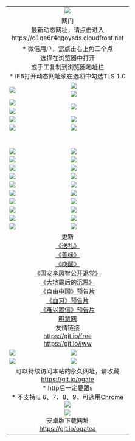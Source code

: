 ﻿<table>
  <tr></tr>
  <tr><td colspan=2 align=center><img src="https://cloud.githubusercontent.com/assets/11880933/13434984/f430fae2-e012-11e5-814f-c2df1e82b247.jpg" /></td></tr>
  <tr><td colspan=2 align=center>网门<br>最新动态网址，请点击进入
<br>https://d1qe6r4qgoysds.cloudfront.net
    </td>
  </tr>
  <tr>
    <td colspan=2 align=center>* 微信用户，需点击右上角三个点<br>选择在浏览器中打开<br>或手工复制到浏览器地址栏
    <br>* IE6打开动态网址须在选项中勾选TLS 1.0</td>
  </tr>
  <tr>
    <td rowspan=2><a href="https://d1qe6r4qgoysds.cloudfront.net/ogUP.aspx?name=11DKC.mp4&list=11DKC" target="_blank"><img src="https://d1qe6r4qgoysds.cloudfront.net/Up/11DKC1.jpg" /></a></td> 
    <td><div><a href="https://d1qe6r4qgoysds.cloudfront.net/ogUP.aspx?name=LRWS.mp4&list=LRWS" target="_blank"><img src="https://d1qe6r4qgoysds.cloudfront.net/Up/LRWS.jpg" /></a></td>
   </tr>
  <tr>
    <td><a href="https://d1qe6r4qgoysds.cloudfront.net/ogNiceVedio.aspx" target="_blank"><img src="https://d1qe6r4qgoysds.cloudfront.net/Up/11TGKDY.jpg" /></a></td>
  </tr>
  <tr>
    <td><a href="https://d1qe6r4qgoysds.cloudfront.net/ogUP.aspx?name=JQR.mp4&count=2" target="_blank"><img src="https://d1qe6r4qgoysds.cloudfront.net/Up/JQR.jpg" /></a></td>   
    <td rowspan=2><a href="https://d1qe6r4qgoysds.cloudfront.net/ogUP.aspx?name=JP.mp4&count=9" target="_blank"><img src="https://d1qe6r4qgoysds.cloudfront.net/Up/JP.jpg" /></td>
  </tr>
  <tr>
    <td><a href="https://d1qe6r4qgoysds.cloudfront.net/ogUP.aspx?name=WH.mp4" target="_blank"><img src="https://d1qe6r4qgoysds.cloudfront.net/Up/WH.jpg" /></a></td>
  </tr>
  <tr>
    <td><a href="https://d1qe6r4qgoysds.cloudfront.net/ogUP.aspx?name=SSZJ.mp4&list=SSZJ" target="_blank"><img src="https://d1qe6r4qgoysds.cloudfront.net/Up/SSZJ.jpg" /></a></td>
    <td><a href="https://d1qe6r4qgoysds.cloudfront.net/ogUP.aspx?name=1XQK.mp4&count=13" target="_blank"><img src="https://d1qe6r4qgoysds.cloudfront.net/Up/1XQK.jpg" /></a</td>
  </tr>
  <tr>
    <td><a href="https://d1qe6r4qgoysds.cloudfront.net/ogUP.aspx?name=ZY.mp4&count=2015|16" target="_blank"><img src="https://d1qe6r4qgoysds.cloudfront.net/Up/ZY.jpg" /></a</td>
    <td><a href="https://d1qe6r4qgoysds.cloudfront.net/ogUP.aspx?name=XTFY.mp4&count=B|2,A|24" target="_blank"><img src="https://d1qe6r4qgoysds.cloudfront.net/Up/XTFY.jpg" /></a></td>
  </tr>
  <tr height="40">
  </tr>
  <tr>
    <td><a href="https://d1qe6r4qgoysds.cloudfront.net/ogUP.aspx?name=4EE/QQ.mp4&list=4EEQQ" target="_blank"><img src="https://d1qe6r4qgoysds.cloudfront.net/Up/4EE/QQ0.jpg"/></a></td>
    <td><a href="https://d1qe6r4qgoysds.cloudfront.net/ogUP.aspx?name=4EE/HQ.mp4&list=4EEHQ" target="_blank"><img src="https://d1qe6r4qgoysds.cloudfront.net/Up/4EE/HQ0.jpg"/></a></td>
  </tr>
  <tr>
    <td><a href="https://d1qe6r4qgoysds.cloudfront.net/ogUP.aspx?name=4EE/ZG.mp4&list=4EEZG" target="_blank"><img src="https://d1qe6r4qgoysds.cloudfront.net/Up/4EE/ZG0.jpg"/></a></td>
    <td><a href="https://d1qe6r4qgoysds.cloudfront.net/ogUP.aspx?name=4EE/DJ.mp4&list=4EEDJ" target="_blank"><img src="https://d1qe6r4qgoysds.cloudfront.net/Up/4EE/DJ0.jpg"/></a></td>
  </tr>
  <tr>
    <td><a href="https://d1qe6r4qgoysds.cloudfront.net/ogUP.aspx?name=4EE/GX.mp4&list=4EEGX" target="_blank"><img src="https://d1qe6r4qgoysds.cloudfront.net/Up/4EE/GX0.jpg"/></a></td>
    <td><a href="https://d1qe6r4qgoysds.cloudfront.net/ogUP.aspx?name=4EE/HD.mp4&list=4EEHD" target="_blank"><img src="https://d1qe6r4qgoysds.cloudfront.net/Up/4EE/HD0.jpg"/></a></td>
  </tr>
  <tr>
    <td><a href="https://d1qe6r4qgoysds.cloudfront.net/ogUP.aspx?name=4EE/TX.mp4&list=4EETX" target="_blank"><img src="https://d1qe6r4qgoysds.cloudfront.net/Up/4EE/TX0.jpg"/></a></td>
    <td><a href="https://d1qe6r4qgoysds.cloudfront.net/ogUP.aspx?name=4EE/WZ.mp4&list=4EEWZ" target="_blank"><img src="https://d1qe6r4qgoysds.cloudfront.net/Up/4EE/WZ0.jpg"/></a></td>
  </tr>
  <tr>
    <td><a href="https://d1qe6r4qgoysds.cloudfront.net/onUP.aspx?name=https://d1ni6yqhqrtjo7.cloudfront.net/" target="_blank"><img src="https://d1qe6r4qgoysds.cloudfront.net/Up/0DTW.jpg"/></a></td>
    <td><a href="https://d1qe6r4qgoysds.cloudfront.net/onUP.aspx?name=https://d240ns8up8earz.cloudfront.net/acenter/" target="_blank"><img src="https://d1qe6r4qgoysds.cloudfront.net/Up/0TDW.jpg" /></a></td>
  </tr>
  <tr>
    <td><a href="https://d1qe6r4qgoysds.cloudfront.net/onUP.aspx?name=https://d4508d6vomz2p.cloudfront.net/gb/nsc413.htm" target="_blank"><img src="https://d1qe6r4qgoysds.cloudfront.net/Up/0DJY.jpg" /></a></td>
    <td><a href="https://d1qe6r4qgoysds.cloudfront.net/onUP.aspx?name=https://d4apjbhkuxer1.cloudfront.net/xtr/gb/prog204.html" target="_blank"><img src="https://d1qe6r4qgoysds.cloudfront.net/Up/0XTR.jpg" /></a></td>
  </tr>
  <tr>
    <td><a href="https://d1qe6r4qgoysds.cloudfront.net/onUP.aspx?name=https://d3aj00iefsmfgc.cloudfront.net/" target="_blank"><img src="https://d1qe6r4qgoysds.cloudfront.net/Up/0MHW.jpg" /></a></td>
    <td><a href="https://d1qe6r4qgoysds.cloudfront.net/onUP.aspx?name=https://d20wz7qt14x5d2.cloudfront.net/" target="_blank"><img src="https://d1qe6r4qgoysds.cloudfront.net/Up/0ZJW.jpg" /></a></td>
  </tr>
  <tr>
    <td><a href="https://d1qe6r4qgoysds.cloudfront.net/ogUP.aspx?name=0FG.zip" target="_blank"><img src="https://d1qe6r4qgoysds.cloudfront.net/Up/0FG.jpg" /></a></td>
    <td><a href="https://d1qe6r4qgoysds.cloudfront.net/ogUP.aspx?name=0FGA.apk" target="_blank"><img src="https://d1qe6r4qgoysds.cloudfront.net/Up/0FGA.jpg" /></a></td>
  </tr>
  <tr>
    <td><a href="https://d1qe6r4qgoysds.cloudfront.net/ogUP.aspx?name=0U.zip" target="_blank"><img src="https://d1qe6r4qgoysds.cloudfront.net/Up/0U.jpg" /></a></td>
    <td><a href="https://d1qe6r4qgoysds.cloudfront.net/ogUP.aspx?name=0UA.apk" target="_blank"><img src="https://d1qe6r4qgoysds.cloudfront.net/Up/0UA.jpg" /></a></td>
  </tr>
  <tr>
    <td><a href="https://d1qe6r4qgoysds.cloudfront.net/ogUP.aspx?name=0iPPOTV.zip" target="_blank"><img src="https://d1qe6r4qgoysds.cloudfront.net/Up/0iPPOTV.jpg" /></a></td>
    <td><a href="https://d1qe6r4qgoysds.cloudfront.net/ogUP.aspx?name=0iNTD.apk" target="_blank"><img src="https://d1qe6r4qgoysds.cloudfront.net/Up/0iNTD.jpg" /></a></td>
  </tr>
  <tr>
    <td colspan=2 align=center>更新<br>
      <a href="https://d1qe6r4qgoysds.cloudfront.net/ogUP.aspx?name=4ESL.mp4" target="_blank">《送礼》</a><br>
      <a href="https://d1qe6r4qgoysds.cloudfront.net/ogUP.aspx?name=4ESY.mp4" target="_blank">《善缘》</a><br>
      <a href="https://d1qe6r4qgoysds.cloudfront.net/ogUP.aspx?name=4EHX.mp4" target="_blank">《唤醒》</a><br>
      <a href="https://d1qe6r4qgoysds.cloudfront.net/ogUP.aspx?name=4LFZ.mp4" target="_blank">《国安李凤智公开退党》</a><br>
      <a href="https://d1qe6r4qgoysds.cloudfront.net/ogUP.aspx?name=4DDZHDCS.mp4" target="_blank">《大地震后的沉思》</a><br>
      <a href="https://d1qe6r4qgoysds.cloudfront.net/ogUP.aspx?name=11ZYZG0.mp4" target="_blank">《自由中国》预告片</a><br>
      <a href="https://d1qe6r4qgoysds.cloudfront.net/ogUP.aspx?name=11XR.mp4" target="_blank">《血刃》预告片</a><br>
      <a href="https://d1qe6r4qgoysds.cloudfront.net/ogUP.aspx?name=11NYZX.mp4&count=2" target="_blank">《难以置信》预告片</a><br>
      <a href="https://d1qe6r4qgoysds.cloudfront.net/onUP.aspx?name=https://www.minghui.org/" target="_blank">明慧网</a><br>
      友情链接<br>
      <a href="https://d1qe6r4qgoysds.cloudfront.net/onUP.aspx?name=https://git.io/free" target="_blank">https://git.io/free</a><br>
      <a href="https://d1qe6r4qgoysds.cloudfront.net/onUP.aspx?name=https://git.io/jww" target="_blank">https://git.io/jww</a></td>
    </td>
  </tr>
  <tr>
    <td><a href="https://d1qe6r4qgoysds.cloudfront.net/ogNice.aspx" target="_blank"><img src="https://d1qe6r4qgoysds.cloudfront.net/Up/0WCYY.jpg" /></a></td>
    <td><a href="https://d1qe6r4qgoysds.cloudfront.net/onCO.aspx?ob=600事物&op=增删改&args=WH1~%23类型6新闻%7c%23类型6评论&mode=" target="_blank"><img src="https://d1qe6r4qgoysds.cloudfront.net/Up/0WZTT.jpg" /></a></td> 
  </tr>
  <tr>
    <td><a href="https://d1qe6r4qgoysds.cloudfront.net/ogDY.aspx" target="_blank"><img src="https://d1qe6r4qgoysds.cloudfront.net/Up/0FK.jpg" /></a></td>
    <td><a href="https://d1qe6r4qgoysds.cloudfront.net/ogST.aspx" target="_blank"><img src="https://d1qe6r4qgoysds.cloudfront.net/Up/0ST.jpg" /></a></td> 
  </tr>
  <tr>
    <td colspan=2 align=center>可以持续访问本站的永久网址，请收藏<br/><a href="https://git.io/ogate" target="_blank">https://git.io/ogate</a><br/>* http后一定要跟s<br/>* 不支持IE 6、7、8、9，可选用<a href="https://d1qe6r4qgoysds.cloudfront.net/ogUP.aspx?name=0ChromePortable.zip">Chrome</a><br/><a href="https://d1qe6r4qgoysds.cloudfront.net/Up/0WMGDL2.png" target="_blank"><img src="https://d1qe6r4qgoysds.cloudfront.net/Up/0WMGD2.png"/></a></td>
  </tr>
  <tr>
    <td colspan=2 align=center><a href="https://d1qe6r4qgoysds.cloudfront.net/ogUP.aspx?name=0oGate.apk" target="_blank"><img src="https://cloud.githubusercontent.com/assets/11880933/13720399/75e143ee-e842-11e5-9f0a-1421f423c80f.jpg" /></a><br>安卓版下载网址<br><a href="https://git.io/ogatea">https://git.io/ogatea</a></td>
  </tr>
  <!--tr>
    <td colspan=2 align=center>可能失效的动态网址
    </td>
  </tr-->
</table>
